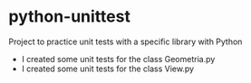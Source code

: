 # python-unittest
Project to practice unit tests with a specific library with Python

- I created some unit tests for the class Geometria.py
- I created some unit tests for the class View.py
